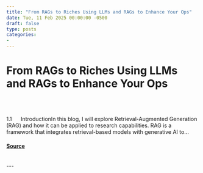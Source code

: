 ```yaml
---
title: "From RAGs to Riches Using LLMs and RAGs to Enhance Your Ops"
date: Tue, 11 Feb 2025 00:00:00 -0500
draft: false
type: posts
categories: 
- 
---
```

# From RAGs to Riches Using LLMs and RAGs to Enhance Your Ops

<br/>

<br/>
<p>1.1      IntroductionIn this blog, I will explore Retrieval-Augmented Generation (RAG) and how it can be applied to research capabilities. RAG is a framework that integrates retrieval-based models with generative AI to…</p>

#### [Source](https://trustedsec.com/blog/from-rags-to-riches-using-llms-and-rags-to-enhance-your-ops)

<br/>
---
